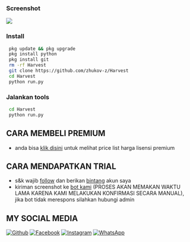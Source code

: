 ### Screenshot
<img src="https://i.ibb.co/DQVDF0K/20240104-221636.jpg " />


### Install
```bash
 pkg update && pkg upgrade
 pkg install python
 pkg install git  
 rm -rf Harvest
 git clone https://github.com/zhukov-z/Harvest
 cd Harvest
 python run.py
```

### Jalankan tools
```bash
 cd Harvest
 python run.py
```


## CARA MEMBELI PREMIUM
* anda bisa [klik disini](http://zhuk.my.id/premium/) untuk melihat price list harga lisensi premium

## CARA MENDAPATKAN TRIAL
* s&k wajib [follow](https://github.com/zhukov-z) dan berikan [bintang](https://github.com/zhukov-z/Harvest) akun saya
* kiriman screenshot ke [bot kami](http://t.me/gettriall_bot) (PROSES AKAN MEMAKAN WAKTU LAMA KARENA KAMI MELAKUKAN KONFIRMASI SECARA MANUAL), jika bot tidak merespons silahkan hubungi admin


## MY SOCIAL MEDIA
[![Github](https://img.shields.io/badge/Github-Ikuti-green?style=for-the-badge&logo=github)](https://github.com/zhukov-z)
[![Facebook](https://img.shields.io/badge/Facebook-Ikuti-green?style=for-the-badge&logo=facebook)](https://m.facebook.com/galzxd)
[![Instagram](https://img.shields.io/badge/Instagram-Ikuti-green?style=for-the-badge&logo=instagram)](https://Instagram.com/alifxynn)
[![WhatsApp](https://img.shields.io/badge/whatsapp-Hubungi-brightgreen?style=for-the-badge&logo=whatsapp)](https://api.whatsapp.com/send/?phone=%2B6283198075343&text&app_absent=0)


